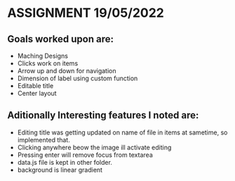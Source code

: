 # ASSIGNMENT 19/05/2022

## Goals worked upon are:
* Maching Designs
* Clicks work on items
* Arrow up and down for navigation
* Dimension of label using custom function
* Editable title
* Center layout

## Aditionally Interesting features I noted are:
* Editing title was getting updated on name of file in items at sametime, so implemented that.
* Clicking anywhere beow the image ill activate editing
* Pressing enter will remove focus from textarea
* data.js file is kept in other folder.
* background is linear gradient
